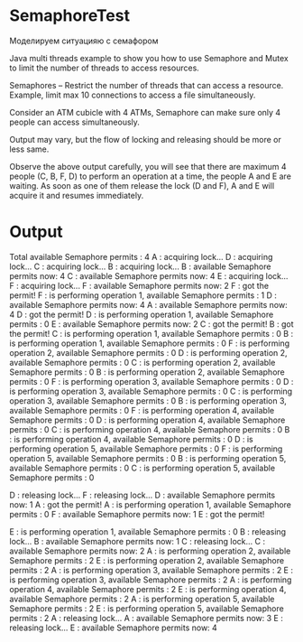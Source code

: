 # SemaphoreTest
Моделируем ситуацияю с семафором

Java multi threads example to show you how to use Semaphore and Mutex to limit the number of threads to access resources.

Semaphores – Restrict the number of threads that can access a resource. Example, limit max 10 connections to access a file simultaneously.

Consider an ATM cubicle with 4 ATMs, Semaphore can make sure only 4 people can access simultaneously.

Output may vary, but the flow of locking and releasing should be more or less same.

Observe the above output carefully, you will see that there are maximum 4 people (C, B, F, D) to perform an operation at a time, the people A and E are waiting. As soon as one of them release the lock (D and F), A and E will acquire it and resumes immediately.




# Output
Total available Semaphore permits : 4
A : acquiring lock...
D : acquiring lock...
C : acquiring lock...
B : acquiring lock...
B : available Semaphore permits now: 4
C : available Semaphore permits now: 4
E : acquiring lock...
F : acquiring lock...
F : available Semaphore permits now: 2
F : got the permit!
F : is performing operation 1, available Semaphore permits : 1
D : available Semaphore permits now: 4
A : available Semaphore permits now: 4
D : got the permit!
D : is performing operation 1, available Semaphore permits : 0
E : available Semaphore permits now: 2
C : got the permit!
B : got the permit!
C : is performing operation 1, available Semaphore permits : 0
B : is performing operation 1, available Semaphore permits : 0
F : is performing operation 2, available Semaphore permits : 0
D : is performing operation 2, available Semaphore permits : 0
C : is performing operation 2, available Semaphore permits : 0
B : is performing operation 2, available Semaphore permits : 0
F : is performing operation 3, available Semaphore permits : 0
D : is performing operation 3, available Semaphore permits : 0
C : is performing operation 3, available Semaphore permits : 0
B : is performing operation 3, available Semaphore permits : 0
F : is performing operation 4, available Semaphore permits : 0
D : is performing operation 4, available Semaphore permits : 0
C : is performing operation 4, available Semaphore permits : 0
B : is performing operation 4, available Semaphore permits : 0
D : is performing operation 5, available Semaphore permits : 0
F : is performing operation 5, available Semaphore permits : 0
B : is performing operation 5, available Semaphore permits : 0
C : is performing operation 5, available Semaphore permits : 0


D : releasing lock...
F : releasing lock...
D : available Semaphore permits now: 1
A : got the permit!
A : is performing operation 1, available Semaphore permits : 0
F : available Semaphore permits now: 1
E : got the permit!


E : is performing operation 1, available Semaphore permits : 0
B : releasing lock...
B : available Semaphore permits now: 1
C : releasing lock...
C : available Semaphore permits now: 2
A : is performing operation 2, available Semaphore permits : 2
E : is performing operation 2, available Semaphore permits : 2
A : is performing operation 3, available Semaphore permits : 2
E : is performing operation 3, available Semaphore permits : 2
A : is performing operation 4, available Semaphore permits : 2
E : is performing operation 4, available Semaphore permits : 2
A : is performing operation 5, available Semaphore permits : 2
E : is performing operation 5, available Semaphore permits : 2
A : releasing lock...
A : available Semaphore permits now: 3
E : releasing lock...
E : available Semaphore permits now: 4



